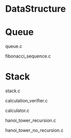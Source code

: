# DataStructure


# Queue
queue.c

fibonacci_sequence.c


# Stack
stack.c

calculation_verifier.c

calculator.c

hanoi_tower_recursion.c

hanoi_tower_no_recursion.c
